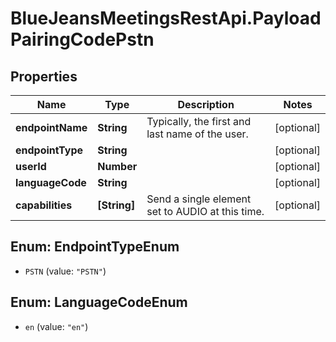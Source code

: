 # BlueJeansMeetingsRestApi.PayloadPairingCodePstn

## Properties
Name | Type | Description | Notes
------------ | ------------- | ------------- | -------------
**endpointName** | **String** | Typically, the first and last name of the user. | [optional] 
**endpointType** | **String** |  | [optional] 
**userId** | **Number** |  | [optional] 
**languageCode** | **String** |  | [optional] 
**capabilities** | **[String]** | Send a single element set to AUDIO at this time. | [optional] 


<a name="EndpointTypeEnum"></a>
## Enum: EndpointTypeEnum


* `PSTN` (value: `"PSTN"`)




<a name="LanguageCodeEnum"></a>
## Enum: LanguageCodeEnum


* `en` (value: `"en"`)




